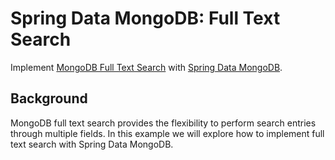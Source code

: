 # Spring Data MongoDB: Full Text Search
Implement [MongoDB Full Text Search](https://docs.mongodb.com/manual/text-search/) with [Spring Data MongoDB](https://spring.io/projects/spring-data-mongodb).

## Background
MongoDB full text search provides the flexibility to perform search entries through multiple fields. In this example 
we will explore how to implement full text search with Spring Data MongoDB.
